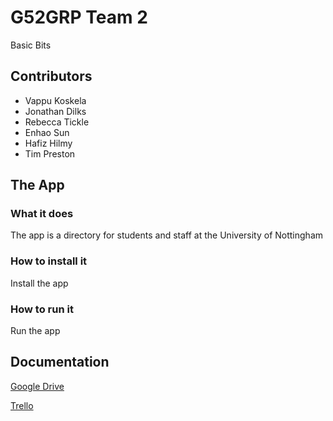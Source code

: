 # G52GRP Team 2
Basic Bits
## Contributors
* Vappu Koskela
* Jonathan Dilks
* Rebecca Tickle
* Enhao Sun
* Hafiz Hilmy
* Tim Preston

## The App
### What it does
The app is a directory for students and staff at the University of Nottingham
### How to install it
Install the app
### How to run it
Run the app
## Documentation
[Google Drive](https://drive.google.com/open?id=0B8-FRJi6a-iUUm1HV3RTNTl0VXM)

[Trello](https://trello.com/b/2CuhjMZ2)
